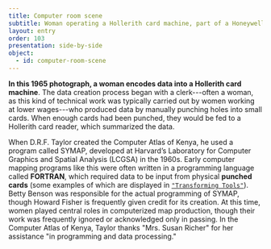 ```yaml
---
title: Computer room scene
subtitle: Woman operating a Hollerith card machine, part of a Honeywell Model 400 mainframe set up
layout: entry
order: 103
presentation: side-by-side
object:
  - id: computer-room-scene
---
```


**In this 1965 photograph, a woman encodes data into a Hollerith card machine**. The data creation process began with a clerk---often a woman, as this kind of technical work was typically carried out by women working at lower wages---who produced data by manually punching holes into small cards. When enough cards had been punched, they would be fed to a Hollerith card reader, which summarized the data.

When D.R.F. Taylor created the Computer Atlas of Kenya, he used a program called SYMAP, developed at Harvard’s Laboratory for Computer Graphics and Spatial Analysis (LCGSA) in the 1960s. Early computer mapping programs like this were often written in a programming language called **FORTRAN**, which required data to be input from physical **punched cards** (some examples of which are displayed in [`"Transforming Tools"`](../../04-transforming-tools/)). Betty Benson was responsible for the actual programming of SYMAP, though Howard Fisher is frequently given credit for its creation. At this time, women played central roles in computerized map production, though their work was frequently ignored or acknowledged only in passing. In the Computer Atlas of Kenya, Taylor thanks "Mrs. Susan Richer" for her assistance "in programming and data processing."